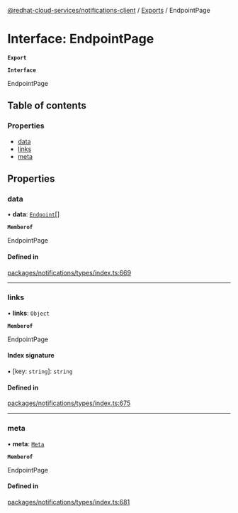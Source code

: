 [@redhat-cloud-services/notifications-client](../README.md) / [Exports](../modules.md) / EndpointPage

# Interface: EndpointPage

**`Export`**

**`Interface`**

EndpointPage

## Table of contents

### Properties

- [data](EndpointPage.md#data)
- [links](EndpointPage.md#links)
- [meta](EndpointPage.md#meta)

## Properties

### data

• **data**: [`Endpoint`](Endpoint.md)[]

**`Memberof`**

EndpointPage

#### Defined in

[packages/notifications/types/index.ts:669](https://github.com/RedHatInsights/javascript-clients/blob/master/packages/notifications/types/index.ts#L669)

___

### links

• **links**: `Object`

**`Memberof`**

EndpointPage

#### Index signature

▪ [key: `string`]: `string`

#### Defined in

[packages/notifications/types/index.ts:675](https://github.com/RedHatInsights/javascript-clients/blob/master/packages/notifications/types/index.ts#L675)

___

### meta

• **meta**: [`Meta`](Meta.md)

**`Memberof`**

EndpointPage

#### Defined in

[packages/notifications/types/index.ts:681](https://github.com/RedHatInsights/javascript-clients/blob/master/packages/notifications/types/index.ts#L681)
